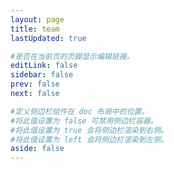 ```yaml
---
layout: page
title: team
lastUpdated: true

#是否在当前页的页脚显示编辑链接。
editLink: false
sidebar: false
prev: false
next: false

#定义侧边栏组件在 doc 布局中的位置。
#将此值设置为 false 可禁用侧边栏容器。
#将此值设置为 true 会将侧边栏渲染到右侧。
#将此值设置为 left 会将侧边栏渲染到左侧。
aside: false
---
```


<script setup>

import { VPTeamPage,  VPTeamPageTitle,  VPTeamMembers, VPTeamPageSection } from 'vitepress/theme'

import { data } from './team.data.js'



</script>

<VPTeamPage>
  <VPTeamPageTitle>    
    <template #title>我們的團隊</template>
    <template #lead>
      這是白玉功德會團隊成員，介紹白玉功德會的成員職掌。
    </template>
  </VPTeamPageTitle>
  <VPTeamMembers size="medium" :members="data.members" />
  <VPTeamPageSection>
    <template #title>Partners</template>
    <template #lead>This is a subject for Partners</template>
    <template #members>
      <VPTeamMembers size="small" :members="data.partners" />
    </template>
  </VPTeamPageSection>
</VPTeamPage>

<style>
  .VPTeamPage[data-v-5f7da39d] {
    margin-top: 0;
    margin-bottom: 5;
  }

  .VPTeamMembersItem.medium .avatar[data-v-7735210d] {
    width: 120px;
    height: 120px;
}

</style>